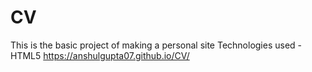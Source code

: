 # CV
This is the basic project of making a personal site
Technologies used - HTML5
https://anshulgupta07.github.io/CV/
